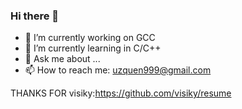 ### Hi there 👋



- 🔭 I’m currently working on GCC
- 🌱 I’m currently learning in C/C++
- 💬 Ask me about ...
- 📫 How to reach me: uzquen999@gmail.com

THANKS FOR visiky:https://github.com/visiky/resume
